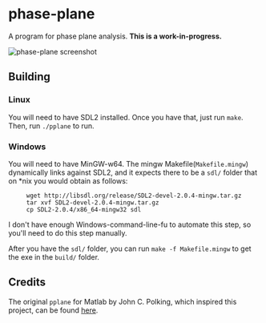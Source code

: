 # phase-plane

A program for phase plane analysis. **This is a work-in-progress.**

![phase-plane screenshot](http://i.imgur.com/AmzXFsz.png)

## Building

### Linux
You will need to have SDL2 installed. Once you have that, just run
`make`. Then, run `./pplane` to run.

### Windows
You will need to have MinGW-w64. The mingw Makefile(`Makefile.mingw`)
dynamically links against SDL2, and it expects there to be a `sdl/`
folder that on *nix you would obtain as follows:

~~~shell
 	 wget http://libsdl.org/release/SDL2-devel-2.0.4-mingw.tar.gz
 	 tar xvf SDL2-devel-2.0.4-mingw.tar.gz
 	 cp SDL2-2.0.4/x86_64-mingw32 sdl
~~~

I don't have enough Windows-command-line-fu to automate this step, so
you'll need to do this step manually.

After you have the `sdl/` folder, you can run `make -f Makefile.mingw`
to get the exe in the `build/` folder.

## Credits

The original `pplane` for Matlab by John C. Polking, which inspired
this project, can be found
[here](http://math.rice.edu/~dfield/index.html).
